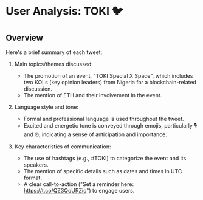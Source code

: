 # User Analysis: TOKI 🐦

## Overview

Here's a brief summary of each tweet:

1. Main topics/themes discussed:
   - The promotion of an event, "TOKI Special X Space", which includes two KOLs (key opinion leaders) from Nigeria for a blockchain-related discussion.
   - The mention of ETH and their involvement in the event.

2. Language style and tone:
   - Formal and professional language is used throughout the tweet.
   - Excited and energetic tone is conveyed through emojis, particularly 🎙️ and ⏰, indicating a sense of anticipation and importance.

3. Key characteristics of communication:
   - The use of hashtags (e.g., #TOKI) to categorize the event and its speakers.
   - The mention of specific details such as dates and times in UTC format.
   - A clear call-to-action ("Set a reminder here: https://t.co/QZ3QqURZio") to engage users.